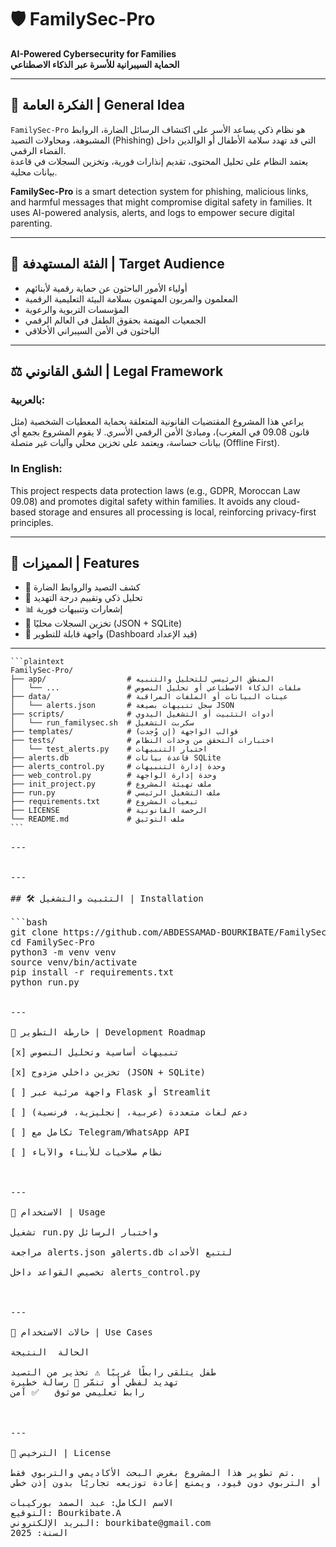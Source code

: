 

# 🛡️ FamilySec-Pro

**AI-Powered Cybersecurity for Families**  
**الحماية السيبرانية للأسرة عبر الذكاء الاصطناعي**

---

## 🧭 الفكرة العامة | General Idea

`FamilySec-Pro` هو نظام ذكي يساعد الأسر على اكتشاف الرسائل الضارة، الروابط المشبوهة، ومحاولات التصيد (Phishing) التي قد تهدد سلامة الأطفال أو الوالدين داخل الفضاء الرقمي.  
يعتمد النظام على تحليل المحتوى، تقديم إنذارات فورية، وتخزين السجلات في قاعدة بيانات محلية.

**FamilySec-Pro** is a smart detection system for phishing, malicious links, and harmful messages that might compromise digital safety in families. It uses AI-powered analysis, alerts, and logs to empower secure digital parenting.

---

## 🎯 الفئة المستهدفة | Target Audience

- أولياء الأمور الباحثون عن حماية رقمية لأبنائهم  
- المعلمون والمربون المهتمون بسلامة البيئة التعليمية الرقمية  
- المؤسسات التربوية والرعوية  
- الجمعيات المهتمة بحقوق الطفل في العالم الرقمي  
- الباحثون في الأمن السيبراني الأخلاقي

---

## ⚖️ الشق القانوني | Legal Framework

### بالعربية:
يراعي هذا المشروع المقتضيات القانونية المتعلقة بحماية المعطيات الشخصية (مثل قانون 09.08 في المغرب)، ومبادئ الأمن الرقمي الأسري. لا يقوم المشروع بجمع أي بيانات حساسة، ويعتمد على تخزين محلي وآليات غير متصلة (Offline First).

### In English:
This project respects data protection laws (e.g., GDPR, Moroccan Law 09.08) and promotes digital safety within families. It avoids any cloud-based storage and ensures all processing is local, reinforcing privacy-first principles.

---

## 🚀 المميزات | Features

- 🔎 كشف التصيد والروابط الضارة
- 🧠 تحليل ذكي وتقييم درجة التهديد
- 📊 إشعارات وتنبيهات فورية
- 💾 تخزين السجلات محليًا (JSON + SQLite)
- 🧩 واجهة قابلة للتطوير (Dashboard قيد الإعداد)

---

<pre>
<code>```plaintext
FamilySec-Pro/
├── app/                  # المنطق الرئيسي للتحليل والتنبيه
│   └── ...               # ملفات الذكاء الاصطناعي أو تحليل النصوص
├── data/                 # عينات البيانات أو الملفات المراقبة
│   └── alerts.json       # سجل تنبيهات بصيغة JSON
├── scripts/              # أدوات التثبيت أو التشغيل اليدوي
│   └── run_familysec.sh  # سكربت التشغيل
├── templates/            # قوالب الواجهة (إن وُجدت)
├── tests/                # اختبارات التحقق من وحدات النظام
│   └── test_alerts.py    # اختبار التنبيهات
├── alerts.db             # قاعدة بيانات SQLite
├── alerts_control.py     # وحدة إدارة التنبيهات
├── web_control.py        # وحدة إدارة الواجهة
├── init_project.py       # ملف تهيئة المشروع
├── run.py                # ملف التشغيل الرئيسي
├── requirements.txt      # تبعيات المشروع
├── LICENSE               # الرخصة القانونية
└── README.md             # ملف التوثيق
```</code>

---


---

## 🛠️ التثبيت والتشغيل | Installation

```bash
git clone https://github.com/ABDESSAMAD-BOURKIBATE/FamilySec-Pro.git
cd FamilySec-Pro
python3 -m venv venv
source venv/bin/activate
pip install -r requirements.txt
python run.py


---

🔬 خارطة التطوير | Development Roadmap

[x] تنبيهات أساسية وتحليل النصوص

[x] تخزين داخلي مزدوج (JSON + SQLite)

[ ] واجهة مرئية عبر Flask أو Streamlit

[ ] دعم لغات متعددة (عربية، إنجليزية، فرنسية)

[ ] تكامل مع Telegram/WhatsApp API

[ ] نظام صلاحيات للأبناء والآباء



---

🧪 الاستخدام | Usage

تشغيل run.py واختبار الرسائل

مراجعة alerts.json وalerts.db لتتبع الأحداث

تخصيص القواعد داخل alerts_control.py



---

📌 حالات الاستخدام | Use Cases

الحالة	النتيجة

طفل يتلقى رابطًا غريبًا	⚠️ تحذير من التصيد
تهديد لفظي أو تنمّر	🚨 رسالة خطيرة
رابط تعليمي موثوق	✅ آمن



---

📜 الترخيص | License

تم تطوير هذا المشروع بغرض البحث الأكاديمي والتربوي فقط.
يُسمح بالاستخدام الشخصي أو التربوي دون قيود، ويمنع إعادة توزيعه تجاريًا بدون إذن خطي.

الاسم الكامل: عبد الصمد بوركيبات
التوقيع: Bourkibate.A
البريد الإلكتروني: bourkibate@gmail.com
السنة: 2025





